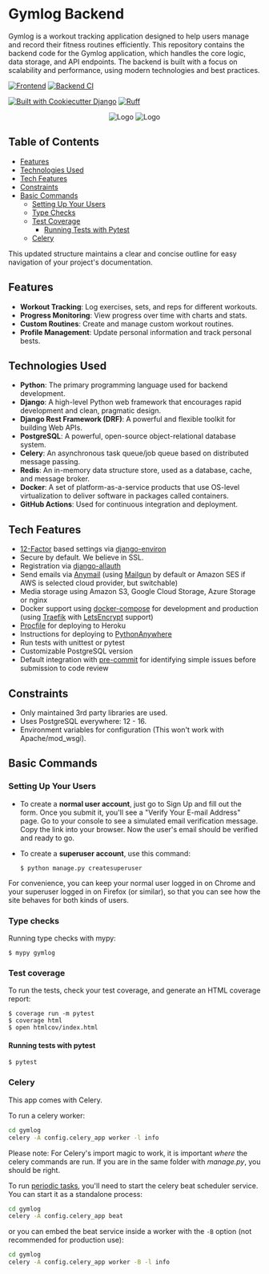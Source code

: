 # Gymlog Backend

Gymlog is a workout tracking application designed to help users manage and record their fitness routines efficiently. This repository contains the backend code for the Gymlog application, which handles the core logic, data storage, and API endpoints.
The backend is built with a focus on scalability and performance, using modern technologies and best practices.

[![Frontend](https://img.shields.io/badge/frontend-repo-blue)](https://github.com/Alex-Just/gymlog-frontend)
[![Backend CI](https://github.com/Alex-Just/gymlog-backend/actions/workflows/ci.yml/badge.svg?branch=stage)](https://github.com/Alex-Just/gymlog-backend/actions/workflows/ci.yml)

[![Built with Cookiecutter Django](https://img.shields.io/badge/built%20with-Cookiecutter%20Django-ff69b4.svg?logo=cookiecutter)](https://github.com/cookiecutter/cookiecutter-django/)
[![Ruff](https://img.shields.io/endpoint?url=https://raw.githubusercontent.com/astral-sh/ruff/main/assets/badge/v2.json)](https://github.com/astral-sh/ruff)

<div align="center">

<picture>
    <img alt="Logo" src="https://github.com/user-attachments/assets/637388c4-bd2c-4b00-9192-0e892a6a6d58" />
</picture>
<picture>
    <img alt="Logo" src="https://github.com/user-attachments/assets/927a29c3-b3e1-4914-a266-d43aabfab139" />
</picture>

</div>

## Table of Contents

- [Features](#features)
- [Technologies Used](#technologies-used)
- [Tech Features](#tech-features)
- [Constraints](#constraints)
- [Basic Commands](#basic-commands)
  - [Setting Up Your Users](#setting-up-your-users)
  - [Type Checks](#type-checks)
  - [Test Coverage](#test-coverage)
    - [Running Tests with Pytest](#running-tests-with-pytest)
  - [Celery](#celery)

This updated structure maintains a clear and concise outline for easy navigation of your project's documentation.

## Features

- **Workout Tracking**: Log exercises, sets, and reps for different workouts.
- **Progress Monitoring**: View progress over time with charts and stats.
- **Custom Routines**: Create and manage custom workout routines.
- **Profile Management**: Update personal information and track personal bests.

## Technologies Used

- **Python**: The primary programming language used for backend development.
- **Django**: A high-level Python web framework that encourages rapid development and clean, pragmatic design.
- **Django Rest Framework (DRF)**: A powerful and flexible toolkit for building Web APIs.
- **PostgreSQL**: A powerful, open-source object-relational database system.
- **Celery**: An asynchronous task queue/job queue based on distributed message passing.
- **Redis**: An in-memory data structure store, used as a database, cache, and message broker.
- **Docker**: A set of platform-as-a-service products that use OS-level virtualization to deliver software in packages called containers.
- **GitHub Actions**: Used for continuous integration and deployment.

## Tech Features

- [12-Factor](https://12factor.net) based settings via [django-environ](https://github.com/joke2k/django-environ)
- Secure by default. We believe in SSL.
- Registration via [django-allauth](https://github.com/pennersr/django-allauth)
- Send emails via [Anymail](https://github.com/anymail/django-anymail) (using [Mailgun](http://www.mailgun.com/) by default or Amazon SES if AWS is selected cloud provider, but switchable)
- Media storage using Amazon S3, Google Cloud Storage, Azure Storage or nginx
- Docker support using [docker-compose](https://github.com/docker/compose) for development and production (using [Traefik](https://traefik.io/) with [LetsEncrypt](https://letsencrypt.org/) support)
- [Procfile](https://devcenter.heroku.com/articles/procfile) for deploying to Heroku
- Instructions for deploying to [PythonAnywhere](https://www.pythonanywhere.com/)
- Run tests with unittest or pytest
- Customizable PostgreSQL version
- Default integration with [pre-commit](https://github.com/pre-commit/pre-commit) for identifying simple issues before submission to code review

## Constraints

- Only maintained 3rd party libraries are used.
- Uses PostgreSQL everywhere: 12 - 16.
- Environment variables for configuration (This won't work with Apache/mod_wsgi).

## Basic Commands

### Setting Up Your Users

- To create a **normal user account**, just go to Sign Up and fill out the form. Once you submit it, you'll see a "Verify Your E-mail Address" page. Go to your console to see a simulated email verification message. Copy the link into your browser. Now the user's email should be verified and ready to go.

- To create a **superuser account**, use this command:

      $ python manage.py createsuperuser

For convenience, you can keep your normal user logged in on Chrome and your superuser logged in on Firefox (or similar), so that you can see how the site behaves for both kinds of users.

### Type checks

Running type checks with mypy:

    $ mypy gymlog

### Test coverage

To run the tests, check your test coverage, and generate an HTML coverage report:

    $ coverage run -m pytest
    $ coverage html
    $ open htmlcov/index.html

#### Running tests with pytest

    $ pytest

### Celery

This app comes with Celery.

To run a celery worker:

```bash
cd gymlog
celery -A config.celery_app worker -l info
```

Please note: For Celery's import magic to work, it is important _where_ the celery commands are run. If you are in the same folder with _manage.py_, you should be right.

To run [periodic tasks](https://docs.celeryq.dev/en/stable/userguide/periodic-tasks.html), you'll need to start the celery beat scheduler service. You can start it as a standalone process:

```bash
cd gymlog
celery -A config.celery_app beat
```

or you can embed the beat service inside a worker with the `-B` option (not recommended for production use):

```bash
cd gymlog
celery -A config.celery_app worker -B -l info
```
